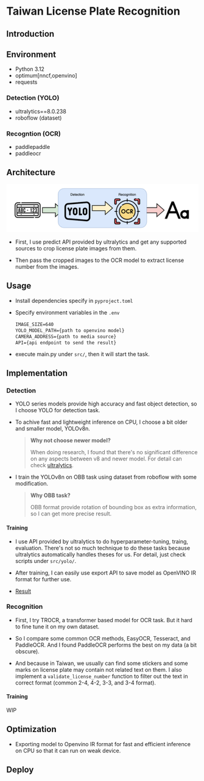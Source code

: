 # Taiwan License Plate Recognition

## Introduction

## Environment

- Python 3.12
- optimum[nncf,openvino]
- requests

### Detection (YOLO)

- ultralytics==8.0.238
- roboflow (dataset)

### Recogntion (OCR)

- paddlepaddle
- paddleocr

## Architecture

![architecture](architecture.drawio.png)

- First, I use predict API provided by ultralytics and get any supported sources to crop
  license plate images from them.

- Then pass the cropped images to the OCR model to extract license number from the images.

## Usage

- Install dependencies specify in `pyproject.toml`

- Specify environment variables in the `.env`

  ```
  IMAGE_SIZE=640
  YOLO_MODEL_PATH={path to openvino model}
  CAMERA_ADDRESS={path to media source}
  API={api endpoint to send the result}
  ```

- execute main.py under `src/`, then it will start the task.

## Implementation

### Detection

- YOLO series models provide high accuracy and fast object detection, so I choose YOLO for detection task.

- To achive fast and lightweight inference on CPU, I choose a bit older and smaller model, YOLOv8n.

  > **Why not choose newer model?**
  >
  > When doing research, I found that there's no significant difference on any aspects between v8 and newer model.
  > For detail can check [ultralytics](https://docs.ultralytics.com/models/yolov8/#supported-tasks-and-modes).

- I train the YOLOv8n on OBB task using dataset from roboflow with some modification.

  > **Why OBB task?**
  >
  > OBB format provide rotation of bounding box as extra information, so I can get more precise result.

#### Training

- I use API provided by ultralytics to do hyperparameter-tuning, traing, evaluation.
  There's not so much technique to do these tasks because ultralytics automatically handles theses for us.
  For detail, just check scripts under `src/yolo/`.

- After training, I can easily use export API to save model as OpenVINO IR format for further use.

- [Result](https://api.wandb.ai/links/hermeschen1116/l16nx6qc)

### Recognition

- First, I try TROCR, a transformer based model for OCR task.
  But it hard to fine tune it on my own dataset.

- So I compare some common OCR methods, EasyOCR, Tesseract, and PaddleOCR.
  And I found PaddleOCR performs the best on my data (a bit obscure).

- And because in Taiwan, we usually can find some stickers and some marks on license plate may contain not related text on them.
  I also implement a `validate_license_number` function to filter out the text in correct format (common 2-4, 4-2, 3-3, and 3-4 format).

#### Training

WIP

## Optimization

- Exporting model to Openvino IR format for fast and efficient inference on CPU so that it can run on weak device.

## Deploy
